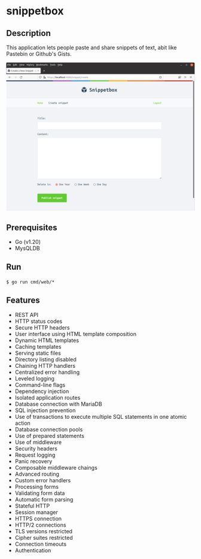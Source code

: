 # snippetbox

## Description

This application lets people paste and share snippets of text, abit like Pastebin or Github's Gists.

![snippetbox](./ui/static/img/screenshot.png)

## Prerequisites

* Go (v1.20)
* MysQLDB

## Run

`$ go run cmd/web/*`

## Features

* REST API
* HTTP status codes
* Secure HTTP headers
* User interface using HTML template composition
* Dynamic HTML templates
* Caching templates
* Serving static files
* Directory listing disabled
* Chaining HTTP handlers
* Centralized error handling
* Leveled logging
* Command-line flags
* Dependency injection
* Isolated application routes
* Database connection with MariaDB
* SQL injection prevention
* Use of transactions to execute multiple SQL statements in one atomic action
* Database connection pools
* Use of prepared statements
* Use of middleware
* Security headers
* Request logging
* Panic recovery
* Composable middleware chaings
* Advanced routing
* Custom error handlers
* Processing forms
* Validating form data
* Automatic form parsing
* Stateful HTTP
* Session manager
* HTTPS connection
* HTTP/2 connections
* TLS versions restricted
* Cipher suites restricted
* Connection timeouts
* Authentication